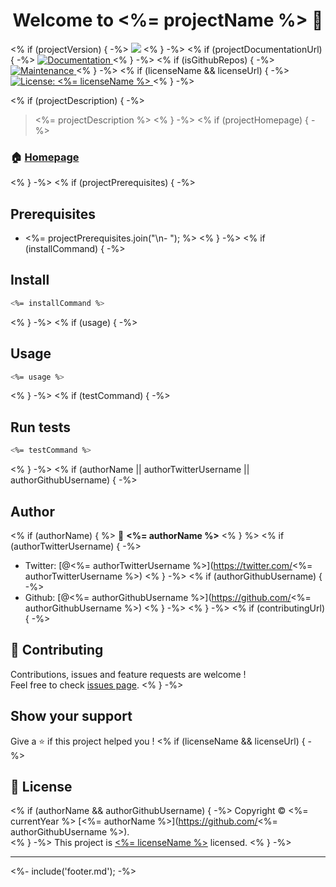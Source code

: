 <h1 align="center">Welcome to <%= projectName %> 👋</h1>
<p>
<% if (projectVersion) { -%>
  <img src="https://img.shields.io/badge/version-<%= projectVersion %>-blue.svg?cacheSeconds=2592000" />
<% } -%>
<% if (projectDocumentationUrl) { -%>
  <a href="<%= projectDocumentationUrl %>">
    <img alt="Documentation" src="https://img.shields.io/badge/documentation-yes-brightgreen.svg" target="_blank" />
  </a>
<% } -%>
<% if (isGithubRepos) { -%>
  <a href="<%= repositoryUrl %>/graphs/commit-activity">
    <img alt="Maintenance" src="https://img.shields.io/badge/Maintained%3F-yes-green.svg" target="_blank" />
  </a>
<% } -%>
<% if (licenseName && licenseUrl) { -%>
  <a href="<%= licenseUrl %>">
    <img alt="License: <%= licenseName %>" src="https://img.shields.io/badge/License-<%= licenseName %>-yellow.svg" target="_blank" />
  </a>
<% } -%>
</p>
<% if (projectDescription) { -%>

> <%= projectDescription %>
<% } -%>
<% if (projectHomepage) { -%>

### 🏠 [Homepage](<%= projectHomepage %>)
<% } -%>
<% if (projectPrerequisites) { -%>

## Prerequisites

- <%= projectPrerequisites.join("\n- "); %>
<% } -%>
<% if (installCommand) { -%>

## Install

```sh
<%= installCommand %>
```
<% } -%>
<% if (usage) { -%>

## Usage

```sh
<%= usage %>
```
<% } -%>
<% if (testCommand) { -%>

## Run tests

```sh
<%= testCommand %>
```
<% } -%>
<% if (authorName || authorTwitterUsername || authorGithubUsername) { -%>

## Author
<% if (authorName) { %>
👤 **<%= authorName %>**
<% } %>
<% if (authorTwitterUsername) { -%>
* Twitter: [@<%= authorTwitterUsername %>](https://twitter.com/<%= authorTwitterUsername %>)
<% } -%>
<% if (authorGithubUsername) { -%>
* Github: [@<%= authorGithubUsername %>](https://github.com/<%= authorGithubUsername %>)
<% } -%>
<% } -%>
<% if (contributingUrl) { -%>

## 🤝 Contributing

Contributions, issues and feature requests are welcome !<br />Feel free to check [issues page](<%= contributingUrl %>).
<% } -%>

## Show your support

Give a ⭐️ if this project helped you !
<% if (licenseName && licenseUrl) { -%>

## 📝 License

<% if (authorName && authorGithubUsername) { -%>
Copyright © <%= currentYear %> [<%= authorName %>](https://github.com/<%= authorGithubUsername %>).<br />
<% } -%>
This project is [<%= licenseName %>](<%= licenseUrl %>) licensed.
<% } -%>

***
<%- include('footer.md'); -%>